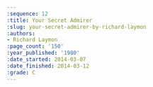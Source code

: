 ```yaml
---
:sequence: 12
:title: Your Secret Admirer
:slug: your-secret-admirer-by-richard-laymon
:authors:
- Richard Laymon
:page_count: '150'
:year_published: '1980'
:date_started: 2014-03-07
:date_finished: 2014-03-12
:grade: C
---
```

